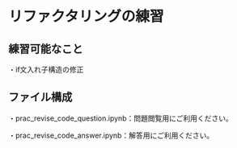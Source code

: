 # リファクタリングの練習
## 練習可能なこと
・if文入れ子構造の修正

## ファイル構成
・prac_revise_code_question.ipynb：問題閲覧用にご利用ください。
  
・prac_revise_code_answer.ipynb：解答用にご利用ください。

